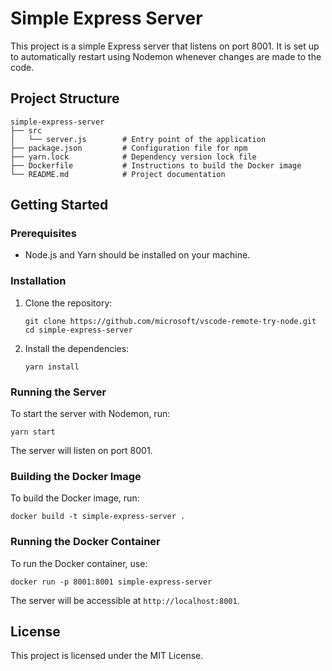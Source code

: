 # Simple Express Server

This project is a simple Express server that listens on port 8001. It is set up to automatically restart using Nodemon whenever changes are made to the code.

## Project Structure

```
simple-express-server
├── src
│   └── server.js        # Entry point of the application
├── package.json         # Configuration file for npm
├── yarn.lock            # Dependency version lock file
├── Dockerfile           # Instructions to build the Docker image
└── README.md            # Project documentation
```

## Getting Started

### Prerequisites

- Node.js and Yarn should be installed on your machine.

### Installation

1. Clone the repository:

   ```
   git clone https://github.com/microsoft/vscode-remote-try-node.git
   cd simple-express-server
   ```

2. Install the dependencies:

   ```
   yarn install
   ```

### Running the Server

To start the server with Nodemon, run:

```
yarn start
```

The server will listen on port 8001.

### Building the Docker Image

To build the Docker image, run:

```
docker build -t simple-express-server .
```

### Running the Docker Container

To run the Docker container, use:

```
docker run -p 8001:8001 simple-express-server
```

The server will be accessible at `http://localhost:8001`.

## License

This project is licensed under the MIT License.